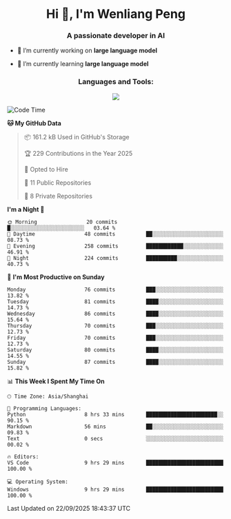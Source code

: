 <h1 align="center">Hi 👋, I'm Wenliang Peng</h1>
<h3 align="center">A passionate developer in AI</h3>

- 🔭 I’m currently working on **large language model**

- 🌱 I’m currently learning **large language model**

<!-- <h3 align="left">Connect with me:</h3> -->
<!-- <p align="left">
</p> -->

<h3 align="center">Languages and Tools:</h3>
<p align="center">
  <a href="https://skillicons.dev">
    <img src="https://skillicons.dev/icons?i=cpp,ros,docker,azure,git,linux,py,pytorch,cmake,githubactions,powershell,md&perline=6" />
  </a>
</p>


<!-- <p><img align="center" src="https://github-readme-stats.vercel.app/api/top-langs?username=bpwl0121&show_icons=true&locale=en&layout=compact" alt="bpwl0121" /></p> -->

<!-- <p><img align="center" src="https://github-readme-streak-stats.herokuapp.com/?user=bpwl0121&" alt="bpwl0121" /></p> -->

<!--START_SECTION:waka-->
![Code Time](http://img.shields.io/badge/Code%20Time-432%20hrs%2031%20mins-blue)

**🐱 My GitHub Data** 

> 📦 161.2 kB Used in GitHub's Storage 
 > 
> 🏆 229 Contributions in the Year 2025
 > 
> 💼 Opted to Hire
 > 
> 📜 11 Public Repositories 
 > 
> 🔑 8 Private Repositories 
 > 
**I'm a Night 🦉** 

```text
🌞 Morning                20 commits          █░░░░░░░░░░░░░░░░░░░░░░░░   03.64 % 
🌆 Daytime                48 commits          ██░░░░░░░░░░░░░░░░░░░░░░░   08.73 % 
🌃 Evening                258 commits         ████████████░░░░░░░░░░░░░   46.91 % 
🌙 Night                  224 commits         ██████████░░░░░░░░░░░░░░░   40.73 % 
```
📅 **I'm Most Productive on Sunday** 

```text
Monday                   76 commits          ███░░░░░░░░░░░░░░░░░░░░░░   13.82 % 
Tuesday                  81 commits          ████░░░░░░░░░░░░░░░░░░░░░   14.73 % 
Wednesday                86 commits          ████░░░░░░░░░░░░░░░░░░░░░   15.64 % 
Thursday                 70 commits          ███░░░░░░░░░░░░░░░░░░░░░░   12.73 % 
Friday                   70 commits          ███░░░░░░░░░░░░░░░░░░░░░░   12.73 % 
Saturday                 80 commits          ████░░░░░░░░░░░░░░░░░░░░░   14.55 % 
Sunday                   87 commits          ████░░░░░░░░░░░░░░░░░░░░░   15.82 % 
```


📊 **This Week I Spent My Time On** 

```text
🕑︎ Time Zone: Asia/Shanghai

💬 Programming Languages: 
Python                   8 hrs 33 mins       ███████████████████████░░   90.15 % 
Markdown                 56 mins             ██░░░░░░░░░░░░░░░░░░░░░░░   09.83 % 
Text                     0 secs              ░░░░░░░░░░░░░░░░░░░░░░░░░   00.02 % 

🔥 Editors: 
VS Code                  9 hrs 29 mins       █████████████████████████   100.00 % 

💻 Operating System: 
Windows                  9 hrs 29 mins       █████████████████████████   100.00 % 
```


 Last Updated on 22/09/2025 18:43:37 UTC
<!--END_SECTION:waka-->
